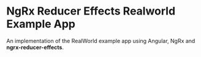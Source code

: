 # NgRx Reducer Effects Realworld Example App
An implementation of the RealWorld example app using Angular, NgRx and **ngrx-reducer-effects**.
